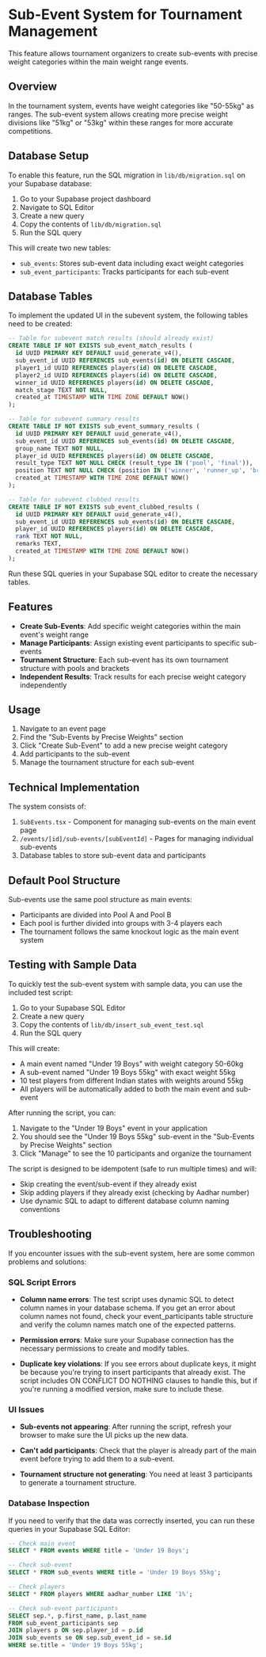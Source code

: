 # Sub-Event System for Tournament Management

This feature allows tournament organizers to create sub-events with precise weight categories within the main weight range events.

## Overview

In the tournament system, events have weight categories like "50-55kg" as ranges. The sub-event system allows creating more precise weight divisions like "51kg" or "53kg" within these ranges for more accurate competitions.

## Database Setup

To enable this feature, run the SQL migration in `lib/db/migration.sql` on your Supabase database:

1. Go to your Supabase project dashboard
2. Navigate to SQL Editor
3. Create a new query
4. Copy the contents of `lib/db/migration.sql`
5. Run the SQL query

This will create two new tables:
- `sub_events`: Stores sub-event data including exact weight categories
- `sub_event_participants`: Tracks participants for each sub-event

## Database Tables

To implement the updated UI in the subevent system, the following tables need to be created:

```sql
-- Table for subevent match results (should already exist)
CREATE TABLE IF NOT EXISTS sub_event_match_results (
  id UUID PRIMARY KEY DEFAULT uuid_generate_v4(),
  sub_event_id UUID REFERENCES sub_events(id) ON DELETE CASCADE,
  player1_id UUID REFERENCES players(id) ON DELETE CASCADE,
  player2_id UUID REFERENCES players(id) ON DELETE CASCADE,
  winner_id UUID REFERENCES players(id) ON DELETE CASCADE,
  match_stage TEXT NOT NULL,
  created_at TIMESTAMP WITH TIME ZONE DEFAULT NOW()
);

-- Table for subevent summary results
CREATE TABLE IF NOT EXISTS sub_event_summary_results (
  id UUID PRIMARY KEY DEFAULT uuid_generate_v4(),
  sub_event_id UUID REFERENCES sub_events(id) ON DELETE CASCADE,
  group_name TEXT NOT NULL,
  player_id UUID REFERENCES players(id) ON DELETE CASCADE,
  result_type TEXT NOT NULL CHECK (result_type IN ('pool', 'final')),
  position TEXT NOT NULL CHECK (position IN ('winner', 'runner_up', 'bronze', 'semi_finalist', 'participant')),
  created_at TIMESTAMP WITH TIME ZONE DEFAULT NOW()
);

-- Table for subevent clubbed results
CREATE TABLE IF NOT EXISTS sub_event_clubbed_results (
  id UUID PRIMARY KEY DEFAULT uuid_generate_v4(),
  sub_event_id UUID REFERENCES sub_events(id) ON DELETE CASCADE,
  player_id UUID REFERENCES players(id) ON DELETE CASCADE,
  rank TEXT NOT NULL,
  remarks TEXT,
  created_at TIMESTAMP WITH TIME ZONE DEFAULT NOW()
);
```

Run these SQL queries in your Supabase SQL editor to create the necessary tables.

## Features

- **Create Sub-Events**: Add specific weight categories within the main event's weight range
- **Manage Participants**: Assign existing event participants to specific sub-events
- **Tournament Structure**: Each sub-event has its own tournament structure with pools and brackets
- **Independent Results**: Track results for each precise weight category independently

## Usage

1. Navigate to an event page
2. Find the "Sub-Events by Precise Weights" section
3. Click "Create Sub-Event" to add a new precise weight category
4. Add participants to the sub-event
5. Manage the tournament structure for each sub-event

## Technical Implementation

The system consists of:

1. `SubEvents.tsx` - Component for managing sub-events on the main event page
2. `/events/[id]/sub-events/[subEventId]` - Pages for managing individual sub-events
3. Database tables to store sub-event data and participants

## Default Pool Structure

Sub-events use the same pool structure as main events:
- Participants are divided into Pool A and Pool B
- Each pool is further divided into groups with 3-4 players each
- The tournament follows the same knockout logic as the main event system 

## Testing with Sample Data

To quickly test the sub-event system with sample data, you can use the included test script:

1. Go to your Supabase SQL Editor
2. Create a new query
3. Copy the contents of `lib/db/insert_sub_event_test.sql`
4. Run the SQL query

This will create:
- A main event named "Under 19 Boys" with weight category 50-60kg
- A sub-event named "Under 19 Boys 55kg" with exact weight 55kg
- 10 test players from different Indian states with weights around 55kg
- All players will be automatically added to both the main event and sub-event

After running the script, you can:
1. Navigate to the "Under 19 Boys" event in your application
2. You should see the "Under 19 Boys 55kg" sub-event in the "Sub-Events by Precise Weights" section
3. Click "Manage" to see the 10 participants and organize the tournament

The script is designed to be idempotent (safe to run multiple times) and will:
- Skip creating the event/sub-event if they already exist
- Skip adding players if they already exist (checking by Aadhar number)
- Use dynamic SQL to adapt to different database column naming conventions

## Troubleshooting

If you encounter issues with the sub-event system, here are some common problems and solutions:

### SQL Script Errors

- **Column name errors**: The test script uses dynamic SQL to detect column names in your database schema. If you get an error about column names not found, check your event_participants table structure and verify the column names match one of the expected patterns.

- **Permission errors**: Make sure your Supabase connection has the necessary permissions to create and modify tables.

- **Duplicate key violations**: If you see errors about duplicate keys, it might be because you're trying to insert participants that already exist. The script includes ON CONFLICT DO NOTHING clauses to handle this, but if you're running a modified version, make sure to include these.

### UI Issues

- **Sub-events not appearing**: After running the script, refresh your browser to make sure the UI picks up the new data.

- **Can't add participants**: Check that the player is already part of the main event before trying to add them to a sub-event.

- **Tournament structure not generating**: You need at least 3 participants to generate a tournament structure.

### Database Inspection

If you need to verify that the data was correctly inserted, you can run these queries in your Supabase SQL Editor:

```sql
-- Check main event
SELECT * FROM events WHERE title = 'Under 19 Boys';

-- Check sub-event
SELECT * FROM sub_events WHERE title = 'Under 19 Boys 55kg';

-- Check players
SELECT * FROM players WHERE aadhar_number LIKE '1%';

-- Check sub-event participants
SELECT sep.*, p.first_name, p.last_name
FROM sub_event_participants sep
JOIN players p ON sep.player_id = p.id
JOIN sub_events se ON sep.sub_event_id = se.id
WHERE se.title = 'Under 19 Boys 55kg';
``` 